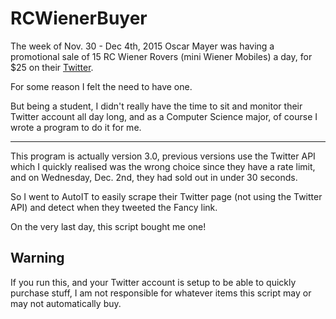 # RCWienerBuyer
The week of Nov. 30 - Dec 4th, 2015 Oscar Mayer was having a promotional sale of 15 RC Wiener Rovers (mini Wiener Mobiles) a day, for $25 on their [Twitter](https://twitter.com/oscarmayer).

For some reason I felt the need to have one.

But being a student, I didn't really have the time to sit and monitor their Twitter account all day long, and as a Computer Science major, of course I wrote a program to do it for me.

---
This program is actually version 3.0, previous versions use the Twitter API which I quickly realised was the wrong choice since they have a rate limit, and on Wednesday, Dec. 2nd, they had sold out in under 30 seconds. 

So I went to AutoIT to easily scrape their Twitter page (not using the Twitter API) and detect when they tweeted the Fancy link.

On the very last day, this script bought me one! 


## Warning
If you run this, and your Twitter account is setup to be able to quickly purchase stuff, I am not responsible for whatever items this script may or may not automatically buy.
